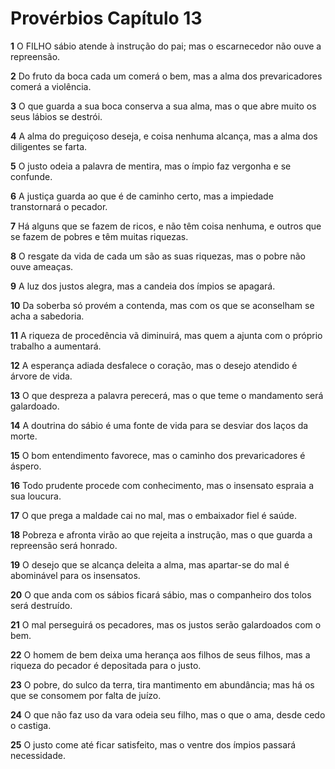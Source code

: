 # Provérbios Capítulo 13

**1** 	O FILHO sábio atende à instrução do pai; mas o escarnecedor não ouve a repreensão.

**2** 	Do fruto da boca cada um comerá o bem, mas a alma dos prevaricadores comerá a violência.

**3** 	O que guarda a sua boca conserva a sua alma, mas o que abre muito os seus lábios se destrói.

**4** 	A alma do preguiçoso deseja, e coisa nenhuma alcança, mas a alma dos diligentes se farta.

**5** 	O justo odeia a palavra de mentira, mas o ímpio faz vergonha e se confunde.

**6** 	A justiça guarda ao que é de caminho certo, mas a impiedade transtornará o pecador.

**7** 	Há alguns que se fazem de ricos, e não têm coisa nenhuma, e outros que se fazem de pobres e têm muitas riquezas.

**8** 	O resgate da vida de cada um são as suas riquezas, mas o pobre não ouve ameaças.

**9** 	A luz dos justos alegra, mas a candeia dos ímpios se apagará.

**10** 	Da soberba só provém a contenda, mas com os que se aconselham se acha a sabedoria.

**11** 	A riqueza de procedência vã diminuirá, mas quem a ajunta com o próprio trabalho a aumentará.

**12** 	A esperança adiada desfalece o coração, mas o desejo atendido é árvore de vida.

**13** 	O que despreza a palavra perecerá, mas o que teme o mandamento será galardoado.

**14** 	A doutrina do sábio é uma fonte de vida para se desviar dos laços da morte.

**15** 	O bom entendimento favorece, mas o caminho dos prevaricadores é áspero.

**16** 	Todo prudente procede com conhecimento, mas o insensato espraia a sua loucura.

**17** 	O que prega a maldade cai no mal, mas o embaixador fiel é saúde.

**18** 	Pobreza e afronta virão ao que rejeita a instrução, mas o que guarda a repreensão será honrado.

**19** 	O desejo que se alcança deleita a alma, mas apartar-se do mal é abominável para os insensatos.

**20** 	O que anda com os sábios ficará sábio, mas o companheiro dos tolos será destruído.

**21** 	O mal perseguirá os pecadores, mas os justos serão galardoados com o bem.

**22** 	O homem de bem deixa uma herança aos filhos de seus filhos, mas a riqueza do pecador é depositada para o justo.

**23** 	O pobre, do sulco da terra, tira mantimento em abundância; mas há os que se consomem por falta de juízo.

**24** 	O que não faz uso da vara odeia seu filho, mas o que o ama, desde cedo o castiga.

**25** 	O justo come até ficar satisfeito, mas o ventre dos ímpios passará necessidade.

